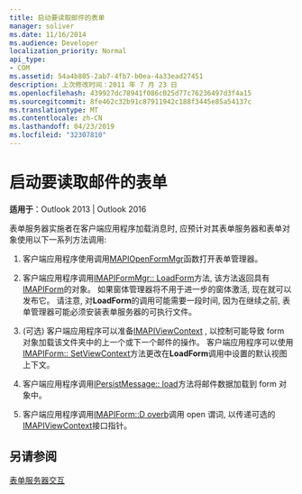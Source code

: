 ```yaml
---
title: 启动要读取邮件的表单
manager: soliver
ms.date: 11/16/2014
ms.audience: Developer
localization_priority: Normal
api_type:
- COM
ms.assetid: 54a4b805-2ab7-4fb7-b0ea-4a33ead27451
description: 上次修改时间：2011 年 7 月 23 日
ms.openlocfilehash: 439927dc78941f086c025d77c76236497d3f4a15
ms.sourcegitcommit: 8fe462c32b91c87911942c188f3445e85a54137c
ms.translationtype: MT
ms.contentlocale: zh-CN
ms.lasthandoff: 04/23/2019
ms.locfileid: "32307810"
---
```

# <a name="launching-a-form-to-read-a-message"></a>启动要读取邮件的表单

  
  
**适用于**：Outlook 2013 | Outlook 2016 
  
表单服务器实施者在客户端应用程序加载消息时, 应预计对其表单服务器和表单对象使用以下一系列方法调用:
  
1. 客户端应用程序使用调用[MAPIOpenFormMgr](mapiopenformmgr.md)函数打开表单管理器。 
    
2. 客户端应用程序调用[IMAPIFormMgr:: LoadForm](imapiformmgr-loadform.md)方法, 该方法返回具有[IMAPIForm](imapiformiunknown.md)的对象。 如果窗体管理器将不用于进一步的窗体激活, 现在就可以发布它。 请注意, 对**LoadForm**的调用可能需要一段时间, 因为在继续之前, 表单管理器可能必须安装表单服务器的可执行文件。 
    
3. (可选) 客户端应用程序可以准备[IMAPIViewContext](imapiviewcontextiunknown.md) , 以控制可能导致 form 对象加载该文件夹中的上一个或下一个邮件的操作。 客户端应用程序可以使用[IMAPIForm:: SetViewContext](imapiform-setviewcontext.md)方法更改在**LoadForm**调用中设置的默认视图上下文。 
    
4. 客户端应用程序调用[IPersistMessage:: load](ipersistmessage-load.md)方法将邮件数据加载到 form 对象中。 
    
5. 客户端应用程序调用[IMAPIForm::D overb](imapiform-doverb.md)调用 open 谓词, 以传递可选的[IMAPIViewContext](imapiviewcontextiunknown.md)接口指针。 
    
## <a name="see-also"></a>另请参阅



[表单服务器交互](form-server-interactions.md)

